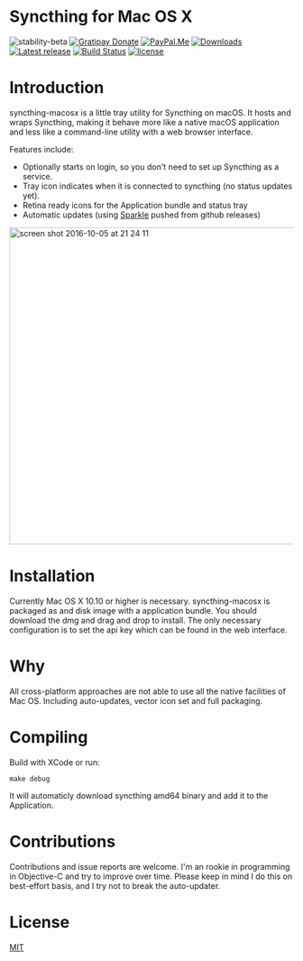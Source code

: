 # Syncthing for Mac OS X

![stability-beta](https://img.shields.io/badge/stability-beta-yellow.svg)
[![Gratipay Donate](https://img.shields.io/gratipay/user/xor-gate.svg?maxAge=2592000)](https://gratipay.com/~xor-gate)
[![PayPal.Me](https://img.shields.io/badge/donate-PayPal-green.svg?style=flat)](https://paypal.me/xorgate)
[![Downloads](https://img.shields.io/github/downloads/xor-gate/syncthing-macosx/total.svg)](https://github.com/xor-gate/syncthing-macosx/releases) [![Latest release](https://img.shields.io/github/release/xor-gate/syncthing-macosx.svg)](https://github.com/xor-gate/syncthing-macosx/releases/latest) [![Build Status](https://travis-ci.org/xor-gate/syncthing-macosx.svg?branch=master)](https://travis-ci.org/xor-gate/syncthing-macosx) [![license](https://img.shields.io/github/license/mashape/apistatus.svg?maxAge=2592000)](LICENSE)

# Introduction

syncthing-macosx is a little tray utility for Syncthing on macOS. It hosts and wraps Syncthing, making it behave more like a native macOS application and less like a command-line utility with a web browser interface.

Features include:
 * Optionally starts on login, so you don't need to set up Syncthing as a service.
 * Tray icon indicates when it is connected to syncthing (no status updates yet).
 * Retina ready icons for the Application bundle and status tray
 * Automatic updates (using [Sparkle](https://sparkle-project.org) pushed from github releases)
 
<img width="562" alt="screen shot 2016-10-05 at 21 24 11" src="https://cloud.githubusercontent.com/assets/1050166/19128366/50d3a3d6-8b43-11e6-8eac-c6cc951193d3.png">

# Installation

Currently Mac OS X 10.10 or higher is necessary. syncthing-macosx is packaged as and disk image with a application bundle.
 You should download the dmg and drag and drop to install. The only necessary configuration is to set the api key which
 can be found in the web interface.

# Why

All cross-platform approaches are not able to use all the native facilities of Mac OS. Including auto-updates, vector icon set and full packaging.

# Compiling

Build with XCode or run:

```
make debug
```

It will automaticly download syncthing amd64 binary and add it to the Application.

# Contributions

Contributions and issue reports are welcome. I'm an rookie in programming in Objective-C and try to improve over time.
 Please keep in mind I do this on best-effort basis, and I try not to break the auto-updater.

# License

[MIT](LICENSE)
